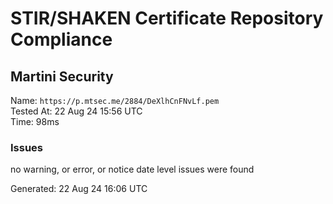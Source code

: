 # STIR/SHAKEN Certificate Repository Compliance

## Martini Security

Name: `https://p.mtsec.me/2884/DeXlhCnFNvLf.pem`\
Tested At: 22 Aug 24 15:56 UTC\
Time: 98ms

### Issues

no warning, or error, or notice date level issues were found

Generated: 22 Aug 24 16:06 UTC